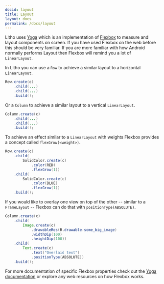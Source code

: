 ```yaml
---
docid: layout
title: Layout
layout: docs
permalink: /docs/layout
---
```


Litho uses [Yoga](https://facebook.github.io/yoga/) which is an implementation of [Flexbox](https://www.w3.org/TR/css-flexbox-1/) to measure and layout components on screen. If you have used Flexbox on the web before this should be very familiar. If you are more familiar with how Android normally performs Layout then Flexbox will remind you a lot of `LinearLayout`.

In Litho you can use a `Row` to achieve a similar layout to a horizontal `LinearLayout`.

```java
Row.create(c)
    .child(...)
    .child(...)
    .build();
```

Or a `Column` to achieve a similar layout to a vertical `LinearLayout`.

```java
Column.create(c)
    .child(...)
    .child(...)
    .build();
```

To achieve an effect similar to a `LinearLayout` with weights Flexbox provides a concept called `flexGrow(<weight>)`.

```java
Row.create(c)
    .child(
        SolidColor.create(c)
            .color(RED)
            .flexGrow(1))
    .child(
        SolidColor.create(c)
            .color(BLUE)
            .flexGrow(1))
    .build();
```

If you would like to overlay one view on top of the other -- similar to a `FrameLayout` -- Flexbox can do that with `positionType(ABSOLUTE)`.

```java
Column.create(c)
    .child(
        Image.create(c)
            .drawableRes(R.drawable.some_big_image)
            .widthDip(100)
            .heightDip(100))
    .child(
        Text.create(c)
            .text("Overlaid text")
            .positionType(ABSOLUTE))
    .build();
```

For more documentation of specific Flexbox properties check out the [Yoga documentation](https://facebook.github.io/yoga/docs/getting-started/) or explore any web resources on how Flexbox works.
